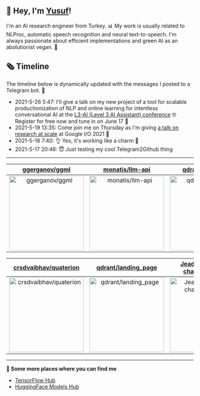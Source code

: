 ## 👋 Hey, I'm [Yusuf](https://www.linkedin.com/in/yusuf-sar%C4%B1g%C3%B6z-4bb826ba/)!

I'm an AI research engineer from Turkey. 📊 My work is usually related to NLProc, automatic speech recognition and neural text-to-speech. I'm always passionate about efficient implementations and green AI as an abolutionist vegan. 🌱
## 🗞️ Timeline
The timeline below is dynamically updated with the messages I posted to a Telegram bot. 🤖
- 2021-5-26 5:47: I'll give a talk on my new project of a tool for scalable productionization of NLP and online learning for intentless conversational AI at the [L3-AI (Level 3 AI Assistant) conference](https://l3-ai.dev) 🤓 Register for free now and tune in on June 17 🤙
- 2021-5-19 13:35: Come join me on Thursday as I'm giving [a talk on research at scale](https://gdg.community.dev/events/details/google-io-community-lounge-meetups-presents-machine-learning-developers-meetup-emeaapac/) at Google I/O 2021 🎉
- 2021-5-18 7:40: 👌 Yes, it's working like a charm 🥳
- 2021-5-17 20:46: 😇 Just testing my cool Telegram2Github thing

---

| [ggerganov/ggml](https://github.com/ggerganov/ggml) | [monatis/llm-api](https://github.com/monatis/llm-api) | [qdrant/quaterion](https://github.com/qdrant/quaterion) |
| :-: | :-: | :-: |
| <a href="https://github.com/ggerganov/ggml"><img src="https://github.com/monatis/monatis/raw/main/DISPLAY.jpg" alt="ggerganov/ggml" title="ggerganov/ggml" width="200" height="200"></a> | <a href="https://github.com/monatis/llm-api"><img src="https://github.com/monatis/monatis/raw/main/DISPLAY.jpg" alt="monatis/llm-api" title="monatis/llm-api" width="200" height="200"></a> | <a href="https://github.com/qdrant/quaterion"><img src="https://github.com/monatis/monatis/raw/main/DISPLAY.jpg" alt="qdrant/quaterion" title="qdrant/quaterion" width="200" height="200"></a> |

| [crsdvaibhav/quaterion](https://github.com/crsdvaibhav/quaterion) | [qdrant/landing_page](https://github.com/qdrant/landing_page) | [Jeadie/awesome-chatgpt-plugins](https://github.com/Jeadie/awesome-chatgpt-plugins) |
| :-: | :-: | :-: |
| <a href="https://github.com/crsdvaibhav/quaterion"><img src="https://github.com/monatis/monatis/raw/main/DISPLAY.jpg" alt="crsdvaibhav/quaterion" title="crsdvaibhav/quaterion" width="200" height="200"></a> | <a href="https://github.com/qdrant/landing_page"><img src="https://github.com/monatis/monatis/raw/main/DISPLAY.jpg" alt="qdrant/landing_page" title="qdrant/landing_page" width="200" height="200"></a> | <a href="https://github.com/Jeadie/awesome-chatgpt-plugins"><img src="https://github.com/monatis/monatis/raw/main/DISPLAY.jpg" alt="Jeadie/awesome-chatgpt-plugins" title="Jeadie/awesome-chatgpt-plugins" width="200" height="200"></a> |



---

**🤙 Some more places where you can find me**
- [TensorFlow Hub](https://tfhub.dev/monatis)
- [HuggingFace Models Hub](https://huggingface.co/mys)